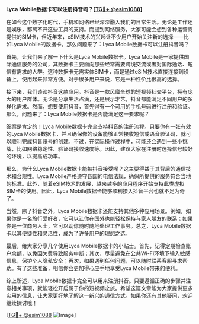 **Lyca Mobile数据卡可以注册抖音吗？[[TG💪+ @esim1088](https://t.me/s/esim1088)]**

在如今这个数字化时代，手机和网络已经深深融入我们的日常生活。无论是工作还是娱乐，都离不开这些工具的支持。而提到网络服务，大家可能会想到各种运营商提供的SIM卡，但近年来，eSIM技术的兴起让不少用户开始关注新的选择——比如Lyca Mobile的数据卡。那么问题来了：Lyca Mobile数据卡可以注册抖音吗？

首先，让我们来了解一下什么是Lyca Mobile数据卡。Lyca Mobile是一家提供国际通信服务的公司，其数据卡主要面向那些经常需要跨境交流或者对国际通话、短信有需求的人群。这种数据卡无需实体SIM卡，而是通过eSIM技术直接连接到设备上，使用起来非常方便。对于很多用户来说，它是一种性价比很高的选择。

接下来，我们谈谈抖音这款应用。抖音是一款风靡全球的短视频社交平台，拥有庞大的用户群体。无论是分享生活点滴，还是展示才艺，抖音都能满足不同用户的多样化需求。然而，想要使用抖音，首先得有一个可用的手机号码进行注册和验证。那么，问题来了：Lyca Mobile数据卡是否能满足这一要求呢？

答案是肯定的！Lyca Mobile数据卡完全支持抖音的注册流程。只要你有一张有效的Lyca Mobile数据卡，并且确保你的设备能够正常接收短信或语音验证码，就可以顺利完成抖音账号的创建。不过，在实际操作过程中，可能还会遇到一些小挑战，比如网络稳定性、验证码接收速度等。因此，建议大家在注册时选择信号较好的环境，以提高成功率。

那么，为什么Lyca Mobile数据卡能被抖音接受呢？这主要得益于其背后的通信技术和合规性。Lyca Mobile严格遵守各国的电信法规，确保所提供的服务符合当地的标准。此外，随着eSIM技术的发展，越来越多的应用程序开始支持此类虚拟SIM卡的使用。因此，Lyca Mobile数据卡能够顺利接入抖音平台也就不足为奇了。

当然，除了抖音之外，Lyca Mobile数据卡还能支持其他多种应用场景。例如，如果你是一名旅行爱好者，它可以让你在国外也能轻松保持与家人朋友的联系；如果你是一位商务人士，它可以助你随时随地处理工作事务。总之，Lyca Mobile数据卡以其便捷性和灵活性，成为了许多用户的理想之选。

最后，给大家分享几个使用Lyca Mobile数据卡的小贴士。首先，记得定期检查账户余额，以免因欠费导致服务中断；其次，尽量避免在公共Wi-Fi环境下输入敏感信息，保护个人隐私安全；再次，如果遇到任何问题，可以随时联系客服寻求帮助。有了这些准备，相信你会更加得心应手地享受Lyca Mobile带来的便利。

综上所述，Lyca Mobile数据卡完全可以用来注册抖音。只要遵循正确的步骤并注意相关事项，就能轻松开启属于你的短视频之旅。希望这篇文章能为大家提供更多实用的信息，让大家更好地了解这一新兴的通信方式。如果你还有其他疑问，欢迎继续探讨哦！

[[TG💪+ @esim1088](https://t.me/s/esim1088) ![Image](https://i.postimg.cc/4NQfJmqS/Snipaste-2025-05-13-00-14-12.png)]